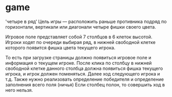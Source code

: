 # game
'четыре в ряд'
Цель игры — расположить раньше противника подряд по горизонтали, вертикали или диагонали четыре фишки своего цвета.

Игровое поле представляет собой 7 столбцов в 6 клеток высотой. 
Игроки ходят по очереди выбирая ряд, 
в нижней свободной клетке которого появится фишка цвета текущего игрока.

То есть при загрузке страницы должно появиться игровое поле и информация о текущем игроке. 
После клика по столбцу в нижней свободной клетке данного столбца должна появиться фишка текущего игрока, 
и игрок должен поменяться. Далее ход следующего игрока и т.д.
Также нужно реализовать определение победителя и определение заполнения всего поля (ничья)
Если столбец полон, то совершить ход в него нельзя.
